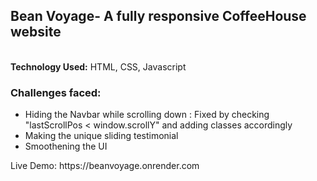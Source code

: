 <h2>Bean Voyage- A fully responsive CoffeeHouse website</h2>
<br>
<b>Technology Used:</b> HTML, CSS, Javascript
<br>
<h3>Challenges faced: </h3>
<ul>
   <li> Hiding the Navbar while scrolling down :  Fixed by checking "lastScrollPos < window.scrollY" and adding classes accordingly</li>
    <li>Making the unique sliding testimonial</li>
    <li>Smoothening the UI</li>
</ul>
Live Demo:  https://beanvoyage.onrender.com
